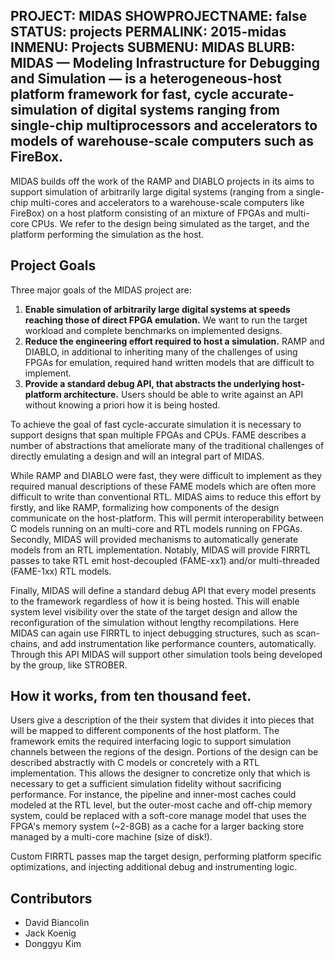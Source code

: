 PROJECT: MIDAS
SHOWPROJECTNAME: false
STATUS: projects
PERMALINK: 2015-midas
INMENU: Projects
SUBMENU: MIDAS
BLURB: MIDAS &mdash; Modeling Infrastructure for Debugging and Simulation &mdash; is a heterogeneous-host platform framework for fast, cycle accurate-simulation of digital systems ranging from single-chip multiprocessors and accelerators to models of warehouse-scale computers such as FireBox.
------

MIDAS builds off the work of the RAMP and DIABLO projects in its aims to
support simulation of arbitrarily large digital systems (ranging
from a single-chip multi-cores and accelerators to a warehouse-scale computers
like FireBox) on a host platform consisting of an mixture of FPGAs and multi-core CPUs.
We refer to the design being simulated as the target, and the platform
performing the simulation as the host.

## Project Goals

Three major goals of the MIDAS project are:

1.  **Enable simulation of arbitrarily large digital systems at speeds reaching those of direct FPGA emulation.**
    We want to run the target workload and complete benchmarks on implemented designs.
2.  **Reduce the engineering effort required to host a simulation.**
    RAMP and DIABLO, in additional to inheriting many of the challenges of using FPGAs for emulation, required hand written models that are difficult to implement.
3.  **Provide a standard debug API, that abstracts the underlying host-platform architecture.**
    Users should be able to write against an API without knowing a priori how it is being hosted.



To achieve the goal of fast cycle-accurate simulation it is necessary to
support designs that span multiple FPGAs and CPUs. FAME describes a number of
abstractions that ameliorate many of the traditional challenges of directly
emulating a design and will an integral part of MIDAS.

While RAMP and DIABLO were fast, they were difficult to implement as they
required manual descriptions of these FAME models which are often more difficult to
write than conventional RTL. MIDAS aims to reduce this effort by firstly, and like RAMP,
formalizing how components of the design communicate on the host-platform. This
will permit interoperability between C models running on an multi-core and RTL
models running on FPGAs. Secondly, MIDAS will provided mechanisms to automatically
generate models from an RTL implementation. Notably, MIDAS will provide FIRRTL passes to
take RTL emit host-decoupled (FAME-xx1) and/or multi-threaded (FAME-1xx) RTL models.

Finally, MIDAS will define a standard debug API that every model presents to
the framework regardless of how it is being hosted. This will enable system
level visibility over the state of the target design and allow the
reconfiguration of the simulation without lengthy recompilations. Here MIDAS
can again use FIRRTL to inject debugging structures, such as scan-chains, and
add instrumentation like performance counters, automatically. Through this API
MIDAS will support other simulation tools being developed by the group,
like STROBER.

## How it works, from ten thousand feet.

Users give a description of the their system that divides it into pieces that
will be mapped to different components of the host platform. The framework emits the required
interfacing logic to support simulation channels between the regions of the
design. Portions of the design can be described abstractly with C models or
concretely with a RTL implementation. This allows the designer to concretize
only that which is necessary to get a sufficient simulation fidelity without
sacrificing performance. For instance, the pipeline and inner-most caches could
modeled at the RTL level, but the outer-most cache and off-chip memory system,
could be replaced with a soft-core manage model that uses the FPGA's
memory system (~2-8GB) as a cache for a larger backing store managed by a multi-core
machine (size of disk!).

Custom FIRRTL passes map the target design, performing platform specific
optimizations, and injecting additional debug and instrumenting logic.


## Contributors

- David Biancolin
- Jack Koenig
- Donggyu Kim

